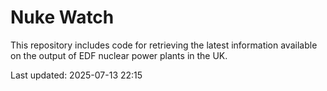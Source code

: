 # Nuke Watch

This repository includes code for retrieving the latest information available on the output of EDF nuclear power plants in the UK.

Last updated: 2025-07-13 22:15